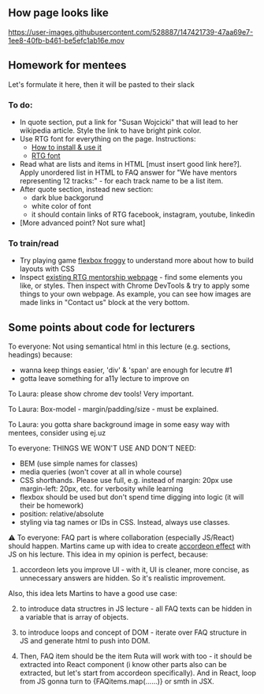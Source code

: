 ## How page looks like


https://user-images.githubusercontent.com/528887/147421739-47aa69e7-1ee8-40fb-b461-be5efc1ab16e.mov


## Homework for mentees
Let's formulate it here, then it will be pasted to their slack

### To do:

- In quote section, put a link for "Susan Wojcicki" that will lead to her wikipedia article. Style the link to have bright pink color.
- Use RTG font for everything on the page. Instructions:
  - [How to install & use it](https://developers.google.com/fonts/docs/getting_started)
  - [RTG font](https://fonts.google.com/specimen/PT+Mono#standard-styles)
- Read what are lists and items in HTML [must insert good link here?]. Apply unordered list in HTML to FAQ answer for "We have mentors representing 12 tracks:" - for each track name to be a list item.
- After quote section, instead new section:
  - dark blue backgorund
  - white color of font
  - it should contain links of RTG facebook, instagram, youtube, linkedin
- [More advanced point? Not sure what]

### To train/read

- Try playing game [flexbox froggy](https://flexboxfroggy.com/) to understand more about how to build layouts with CSS
- Inspect [existing RTG mentorship webpage](http://www.rigatechgirls.com/mentorship2022) - find some elements you like, or styles. Then inspect with Chrome DevTools & try to apply some things to your own webpage. As example, you can see how images are made links in "Contact us" block at the very bottom.

## Some points about code for lecturers

To everyone: Not using semantical html in this lecture (e.g. sections, headings) because:

- wanna keep things easier, 'div' & 'span' are enough for lecutre #1
- gotta leave something for a11y lecture to improve on

To Laura: please show chrome dev tools! Very important.

To Laura: Box-model - margin/padding/size - must be explained.

To Laura: you gotta share background image in some easy way with mentees, consider using ej.uz

To everyone: THINGS WE WON'T USE AND DON'T NEED:

- BEM (use simple names for classes)
- media queries (won't cover at all in whole course)
- CSS shorthands. Please use full, e.g. instead of margin: 20px use margin-left: 20px, etc. for verbosity while learning
- flexbox should be used but don't spend time digging into logic (it will their be homework)
- position: relative/absolute
- styling via tag names or IDs in CSS. Instead, always use classes.

⚠️ To everyone:
FAQ part is where collaboration (especially JS/React) should happen. Martins came up with idea to create [accordeon effect](https://www.w3schools.com/howto/howto_js_accordion.asp) with JS on his lecture. This idea in my opinion is perfect, because:
1) accordeon lets you improve UI - with it, UI is cleaner, more concise, as unnecessary answers are hidden. So it's realistic improvement.

Also, this idea lets Martins to have a good use case:

2) to introduce data structres in JS lecture - all FAQ texts can be hidden in a variable that is array of objects. 
3) to introduce loops and concept of DOM - iterate over FAQ structure in JS and generate html to push into DOM.

4) Then, FAQ item should be the item Ruta will work with too - it should be extracted into React component (i know other parts also can be extracted, but let's start from accordeon specifically). And in React, loop from JS gonna turn to {FAQitems.map(...<FAQitem >...)} or smth in JSX. 

